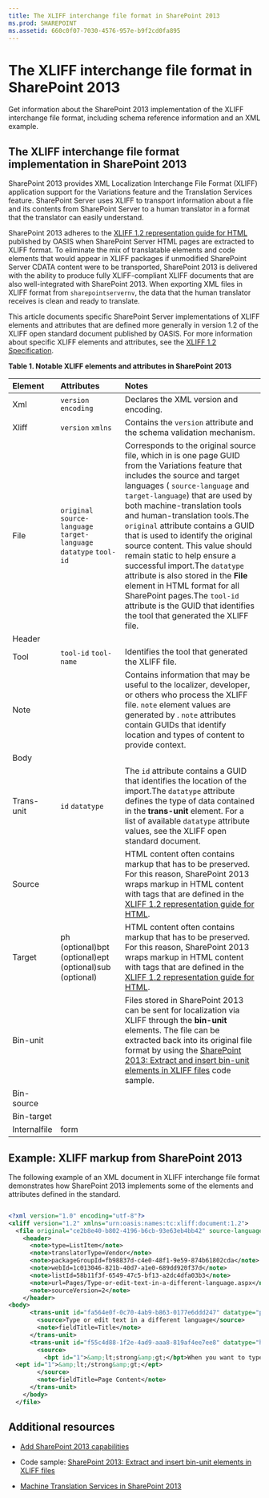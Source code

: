 ```yaml
---
title: The XLIFF interchange file format in SharePoint 2013
ms.prod: SHAREPOINT
ms.assetid: 660c0f07-7030-4576-957e-b9f2cd0fa895
---
```



# The XLIFF interchange file format in SharePoint 2013
Get information about the SharePoint 2013 implementation of the XLIFF interchange file format, including schema reference information and an XML example.
## The XLIFF interchange file format implementation in SharePoint 2013

SharePoint 2013 provides XML Localization Interchange File Format (XLIFF) application support for the Variations feature and the Translation Services feature. SharePoint Server uses XLIFF to transport information about a file and its contents from SharePoint Server to a human translator in a format that the translator can easily understand.
  
    
    
SharePoint 2013 adheres to the  [XLIFF 1.2 representation guide for HTML](http://docs.oasis-open.org/xliff/v1.2/xliff-profile-html/xliff-profile-html-1.2-cd02.mdl) published by OASIS when SharePoint Server HTML pages are extracted to XLIFF format. To eliminate the mix of translatable elements and code elements that would appear in XLIFF packages if unmodified SharePoint Server CDATA content were to be transported, SharePoint 2013 is delivered with the ability to produce fully XLIFF-compliant XLIFF documents that are also well-integrated with SharePoint 2013. When exporting XML files in XLIFF format from `sharepointservernv`, the data that the human translator receives is clean and ready to translate.
  
    
    
This article documents specific SharePoint Server implementations of XLIFF elements and attributes that are defined more generally in version 1.2 of the XLIFF open standard document published by OASIS. For more information about specific XLIFF elements and attributes, see the  [XLIFF 1.2 Specification](http://docs.oasis-open.org/xliff/xliff-core/xliff-core.mdl).
  
    
    

  
    
    

**Table 1. Notable XLIFF elements and attributes in SharePoint 2013**


|**Element**|**Attributes**|**Notes**|
|:-----|:-----|:-----|
|Xml| `version` `encoding`|Declares the XML version and encoding.|
|Xliff| `version` `xmlns`|Contains the  `version` attribute and the schema validation mechanism.|
|File| `original` `source-language` `target-language` `datatype` `tool-id`|Corresponds to the original source file, which in is one page GUID from the Variations feature that includes the source and target languages ( `source-language` and `target-language`) that are used by both machine-translation tools and human-translation tools.The  `original` attribute contains a GUID that is used to identify the original source content. This value should remain static to help ensure a successful import.The  `datatype` attribute is also stored in the **File** element in HTML format for all SharePoint pages.The  `tool-id` attribute is the GUID that identifies the tool that generated the XLIFF file.|
|Header|||
|Tool| `tool-id` `tool-name`|Identifies the tool that generated the XLIFF file.|
|Note||Contains information that may be useful to the localizer, developer, or others who process the XLIFF file. `note` element values are generated by . `note` attributes contain GUIDs that identify location and types of content to provide context.|
|Body|||
|Trans-unit| `id` `datatype`|The  `id` attribute contains a GUID that identifies the location of the import.The  `datatype` attribute defines the type of data contained in the **trans-unit** element. For a list of available `datatype` attribute values, see the XLIFF open standard document.|
|Source||HTML content often contains markup that has to be preserved. For this reason, SharePoint 2013 wraps markup in HTML content with tags that are defined in the  [XLIFF 1.2 representation guide for HTML](http://docs.oasis-open.org/xliff/v1.2/xliff-profile-html/xliff-profile-html-1.2-cd02.mdl).|
|Target|ph (optional)bpt (optional)ept (optional)sub (optional)|HTML content often contains markup that has to be preserved. For this reason, SharePoint 2013 wraps markup in HTML content with tags that are defined in the  [XLIFF 1.2 representation guide for HTML](http://docs.oasis-open.org/xliff/v1.2/xliff-profile-html/xliff-profile-html-1.2-cd02.mdl).|
|Bin-unit||Files stored in SharePoint 2013 can be sent for localization via XLIFF through the **bin-unit** elements. The file can be extracted back into its original file format by using the [SharePoint 2013: Extract and insert bin-unit elements in XLIFF files](http://code.msdn.microsoft.com/SharePoint-2013-Extract-fe686878) code sample.|
|Bin-source|||
|Bin-target|||
|Internalfile|form||
   

## Example: XLIFF markup from SharePoint 2013

The following example of an XML document in XLIFF interchange file format demonstrates how SharePoint 2013 implements some of the elements and attributes defined in the standard. 
  
    
    

```XML

<?xml version="1.0" encoding="utf-8"?>
<xliff version="1.2" xmlns="urn:oasis:names:tc:xliff:document:1.2">
  <file original="ce2b8e40-b802-4196-b6cb-93e63eb4bb42" source-language="en-US" target-language="fr-CA" datatype="html">
    <header>
      <note>type=ListItem</note>
      <note>translatorType=Vendor</note>
      <note>packageGroupId=fb98837d-c4e0-48f1-9e59-874b61802cda</note>
      <note>webId=1c013046-821b-40d7-a1e0-689dd920f37d</note>
      <note>listId=58b11f3f-6549-47c5-bf13-a2dc4dfa03b3</note>
      <note>url=Pages/Type-or-edit-text-in-a-different-language.aspx</note>
      <note>sourceVersion=2</note>
    </header>
<body>
      <trans-unit id="fa564e0f-0c70-4ab9-b863-0177e6ddd247" datatype="plaintext">
        <source>Type or edit text in a different language</source>
        <note>fieldTitle=Title</note>
      </trans-unit>
      <trans-unit id="f55c4d88-1f2e-4ad9-aaa8-819af4ee7ee8" datatype="html">
        <source>
          <bpt id="1">&amp;lt;strong&amp;gt;</bpt>When you want to type documents in different languages, you can change your keyboard layout language--the language-specific characters typed when keyboard keys are pressed--so that you can type the special characters for each language. 
  <ept id="1">&amp;lt;/strong&amp;gt;</ept>
        </source>
        <note>fieldTitle=Page Content</note>
      </trans-unit>
    </body>
  </file>

```


  
    
    

## Additional resources
<a name="bk_addresources"> </a>


-  [Add SharePoint 2013 capabilities](add-sharepoint-2013-capabilities.md)
    
  
- Code sample:  [SharePoint 2013: Extract and insert bin-unit elements in XLIFF files](http://code.msdn.microsoft.com/SharePoint-2013-Extract-fe686878)
    
  
-  [Machine Translation Services in SharePoint 2013](machine-translation-services-in-sharepoint-2013.md)
    
  

  
    
    

